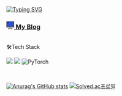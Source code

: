 [![Typing SVG](https://readme-typing-svg.demolab.com?font=Fira+Code&weight=600&size=31&pause=1000&color=1761AC&width=435&lines=Gyutak+Hahn)](https://git.io/typing-svg)

<h3>  <a href='https://hahngyutak.github.io/'> <img height='20' src='https://github.com/HahnGyuTak/HahnGyuTak.github.io/blob/main/assets/img/favicons/apple-touch-icon.png'>  My Blog </a>  </h3>

<br>
  🛠Tech Stack
  <p>
    <img src="https://img.shields.io/badge/Python-blue?style=for-the-badge&logo=Python&logoColor=white">
    <img src="https://img.shields.io/badge/C-A8B9CC?style=for-the-badge&logo=C&logoColor=white"/>
    <img alt="PyTorch" src ="https://img.shields.io/badge/PyTorch-EE4C2C.svg?&style=flat-square&logo=PyTorch&logoColor=white"/>
  </p>
</br>


[![Anurag's GitHub stats](https://github-readme-stats.vercel.app/api?username=HahnGyuTak)](https://github.com/anuraghazra/github-readme-stats) [![Solved.ac프로필](http://mazassumnida.wtf/api/v2/generate_badge?boj=gue707)](https://solved.ac/gue707)  





<!--

-->
